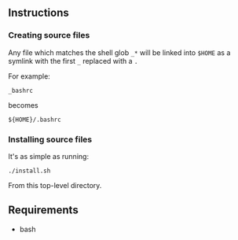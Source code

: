## Instructions
### Creating source files
Any file which matches the shell glob `_*` will be linked into `$HOME` as a symlink with the first `_`  replaced with a `.`

For example:

	_bashrc

becomes

	${HOME}/.bashrc

### Installing source files
It's as simple as running:

	./install.sh

From this top-level directory.

## Requirements
* bash

